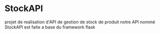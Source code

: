 # StockAPI
projet de realisation d'API de gestion de stock de produit 
notre API nommé StockAPI est faite a base du framework flask
